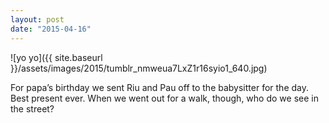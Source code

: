 ```yaml
---
layout: post
date: "2015-04-16"
---
```


![yo yo]({{ site.baseurl }}/assets/images/2015/tumblr_nmweua7LxZ1r16syio1_640.jpg)

For papa’s birthday we sent Riu and Pau off to the babysitter for the day. Best present ever. When we went out for a walk, though, who do we see in the street?
